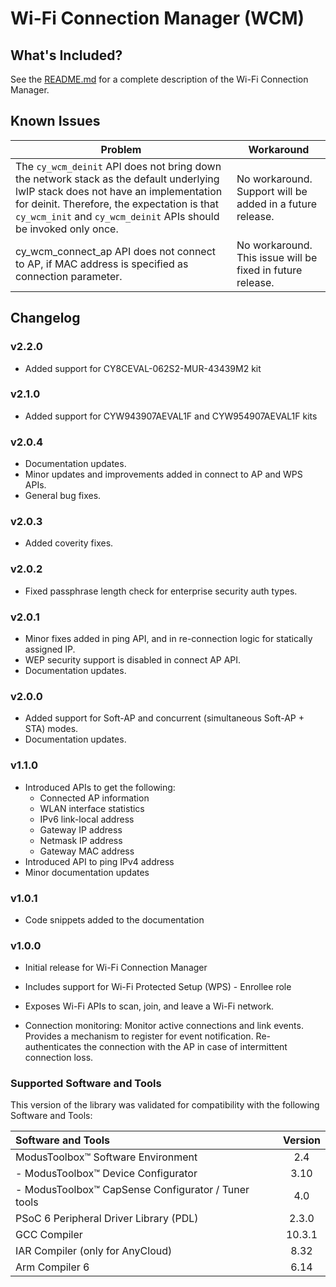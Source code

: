 # Wi-Fi Connection Manager (WCM)

## What's Included?
See the [README.md](./README.md) for a complete description of the Wi-Fi Connection Manager.

## Known Issues
| Problem | Workaround |
| ------- | ---------- |
| The `cy_wcm_deinit` API does not bring down the network stack as the default underlying lwIP stack does not have an implementation for deinit. Therefore, the expectation is that `cy_wcm_init` and `cy_wcm_deinit` APIs should be invoked only once. | No workaround. Support will be added in a future release. |
| cy_wcm_connect_ap API does not connect to AP, if MAC address is specified as connection parameter.| No workaround. This issue will be fixed in future release. |

## Changelog

### v2.2.0
* Added support for CY8CEVAL-062S2-MUR-43439M2 kit

### v2.1.0
* Added support for CYW943907AEVAL1F and CYW954907AEVAL1F kits

### v2.0.4
* Documentation updates.
* Minor updates and improvements added in connect to AP and WPS APIs.
* General bug fixes.

### v2.0.3
* Added coverity fixes.

### v2.0.2
* Fixed passphrase length check for enterprise security auth types.

### v2.0.1
* Minor fixes added in ping API, and in re-connection logic for statically assigned IP.
* WEP security support is disabled in connect AP API.
* Documentation updates.

### v2.0.0
* Added support for Soft-AP and concurrent (simultaneous Soft-AP + STA) modes.
* Documentation updates.

### v1.1.0
* Introduced APIs to get the following:
  - Connected AP information
  - WLAN interface statistics
  - IPv6 link-local address
  - Gateway IP address
  - Netmask IP address
  - Gateway MAC address
* Introduced API to ping IPv4 address
* Minor documentation updates

### v1.0.1
* Code snippets added to the documentation

### v1.0.0
* Initial release for Wi-Fi Connection Manager

* Includes support for Wi-Fi Protected Setup (WPS) - Enrollee role

* Exposes Wi-Fi APIs to scan, join, and leave a Wi-Fi network.

* Connection monitoring: Monitor active connections and link events. Provides a mechanism to register for event notification. Re-authenticates the connection with the AP in case of intermittent connection loss.

### Supported Software and Tools
This version of the library was validated for compatibility with the following Software and Tools:

| Software and Tools                                         | Version |
| :---                                                       | :----:  |
| ModusToolbox&trade; Software Environment                   | 2.4     |
| - ModusToolbox&trade; Device Configurator                  | 3.10    |
| - ModusToolbox&trade; CapSense Configurator / Tuner tools  | 4.0     |
| PSoC 6 Peripheral Driver Library (PDL)                     | 2.3.0   |
| GCC Compiler                                               | 10.3.1  |
| IAR Compiler (only for AnyCloud)                           | 8.32    |
| Arm Compiler 6                                             | 6.14    |

